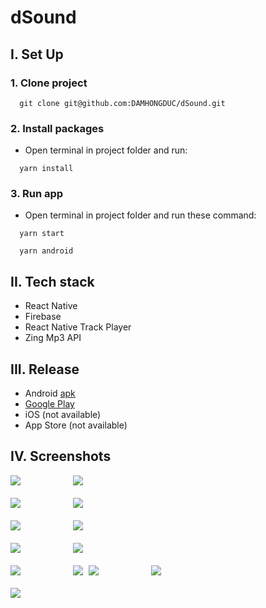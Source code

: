 # dSound

## I. Set Up
### 1. Clone project
```
  git clone git@github.com:DAMHONGDUC/dSound.git
```
### 2. Install packages
- Open terminal in project folder and run:
```
  yarn install
```

### 3. Run app
- Open terminal in project folder and run these command:
```
  yarn start
```
```
  yarn android
```

## II. Tech stack
- React Native
- Firebase
- React Native Track Player
- Zing Mp3 API

## III. Release
- Android [apk](release/dsound.apk)
- [Google Play](https://play.google.com/store/apps/details?id=com.dsound)
- iOS (not available)
- App Store (not available)

## IV. Screenshots

<kbd>
  <img src="release/Images/1.jpg">
   &nbsp;&nbsp;&nbsp;&nbsp;&nbsp;&nbsp;&nbsp;&nbsp;
  <img src="release/Images/2.jpg">
</kbd>
<br/>
<br/> 
       
<kbd>
  <img src="release/Images/3.jpg">
   &nbsp;&nbsp;&nbsp;&nbsp;&nbsp;&nbsp;&nbsp;&nbsp;
  <img src="release/Images/4.jpg">
</kbd>
<br/>
<br/> 

<kbd>
  <img src="release/Images/5.jpg">
   &nbsp;&nbsp;&nbsp;&nbsp;&nbsp;&nbsp;&nbsp;&nbsp;
  <img src="release/Images/6.jpg">
</kbd>
<br/>
<br/> 

<kbd>
  <img src="release/Images/7.jpg">
   &nbsp;&nbsp;&nbsp;&nbsp;&nbsp;&nbsp;&nbsp;&nbsp;
  <img src="release/Images/8.jpg">
</kbd>
<br/>
<br/> 


<kbd>
   <img src="release/Images/9.jpg"/>
   &nbsp;&nbsp;&nbsp;&nbsp;&nbsp;&nbsp;&nbsp;&nbsp;
   <img src="release/Images/10.jpg"/>
</kbd>

<kbd>
  <img src="release/Images/11.jpg">
   &nbsp;&nbsp;&nbsp;&nbsp;&nbsp;&nbsp;&nbsp;&nbsp;
  <img src="release/Images/12.jpg">
</kbd>
<br/>
<br/> 

<kbd>
  <img src="release/Images/13.jpg">
</kbd>
<br/>
<br/> 
